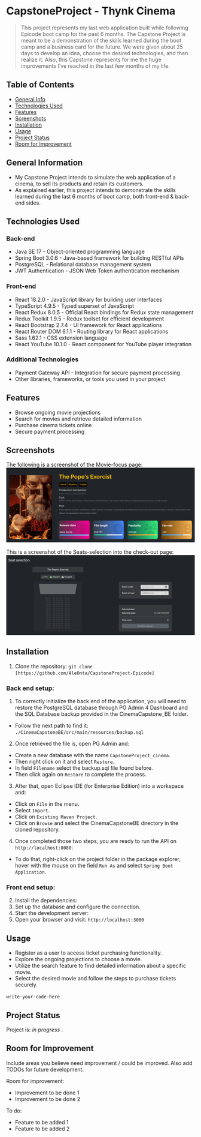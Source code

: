 # CapstoneProject - Thynk Cinema
> This project represents my last web application built while following Epicode boot camp for the past 6 months. 
> The Capstone Project is meant to be a demonstration of the skills learned during the boot camp and a business card for the future. 
> We were given about 25 days to develop an idea, choose the desired technologies, and then realize it.
> Also, this Capstone represents for me the huge improvements I've reached in the last few months of my life.


## Table of Contents
* [General Info](#general-information)
* [Technologies Used](#technologies-used)
* [Features](#features)
* [Screenshots](#screenshots)
* [Installation](#installation)
* [Usage](#usage)
* [Project Status](#project-status)
* [Room for Improvement](#room-for-improvement)


## General Information
- My Capstone Project intends to simulate the web application of a cinema, to sell its products and retain its customers.
- As explained earlier, this project intends to demonstrate the skills learned during the last 6 months of boot camp, both front-end & back-end sides.


## Technologies Used

### Back-end

- Java SE 17 - Object-oriented programming language
- Spring Boot 3.0.6 - Java-based framework for building RESTful APIs
- PostgreSQL - Relational database management system
- JWT Authentication - JSON Web Token authentication mechanism

### Front-end

- React 18.2.0 - JavaScript library for building user interfaces
- TypeScript 4.9.5 - Typed superset of JavaScript
- React Redux 8.0.5 - Official React bindings for Redux state management
- Redux Toolkit 1.9.5 - Redux toolset for efficient development
- React Bootstrap 2.7.4 - UI framework for React applications
- React Router DOM 6.1.1 - Routing library for React applications
- Sass 1.62.1 - CSS extension language
- React YouTube 10.1.0 - React component for YouTube player integration

### Additional Technologies

- Payment Gateway API - Integration for secure payment processing
- Other libraries, frameworks, or tools you used in your project


## Features

- Browse ongoing movie projections
- Search for movies and retrieve detailed information
- Purchase cinema tickets online
- Secure payment processing


## Screenshots

The following is a screenshot of the Movie-focus page:
![Example screenshot](./cinema_capstone_fe/src/assets/imgs/movie_card.png)

This is a screenshot of the Seats-selection into the check-out page:
![Example screenshot](./cinema_capstone_fe/src/assets/imgs/seats_selection.png)


## Installation

1. Clone the repository: `git clone [https://github.com/AleOnta/CapstoneProject-Epicode]`


### Back end setup:

1. To correctly initialize the back end of the application, you will need to restore the PostgreSQL database through PG Admin 4 Dashboard and the SQL Database backup provided in the CinemaCapstone_BE folder.
  - Follow the next path to find it: `./CinemaCapstoneBE/src/main/resources/backup.sql`

2. Once retrieved the file is, open PG Admin and: 
  - Create a new database with the name `CapstoneProject_cinema`.
  - Then right click on it and select `Restore`.
  - In field `Filename` select the backup.sql file found before.
  - Then click again on `Restore` to complete the process.

3. After that, open Eclipse IDE (for Enterprise Edition) into a workspace and:
  - Click on `File` in the menu.
  - Select `Import`.
  - Click on `Existing Maven Project`.
  - Click on `Browse` and select the CinemaCapstoneBE directory in the cloned repository.

4. Once completed those two steps, you are ready to run the API on `http://localhost:8080`:
  - To do that, right-click on the project folder in the package explorer, hover with the mouse on the field `Run As` and select `Spring Boot Application`. 



### Front end setup:

2. Install the dependencies:
4. Set up the database and configure the connection.
5. Start the development server:
5. Open your browser and visit: `http://localhost:3000`

## Usage

- Register as a user to access ticket purchasing functionality.
- Explore the ongoing projections to choose a movie.
- Utilize the search feature to find detailed information about a specific movie.
- Select the desired movie and follow the steps to purchase tickets securely.

`write-your-code-here`


## Project Status

Project is: _in progress_ .


## Room for Improvement

Include areas you believe need improvement / could be improved. Also add TODOs for future development.

Room for improvement:
- Improvement to be done 1
- Improvement to be done 2

To do:
- Feature to be added 1
- Feature to be added 2
